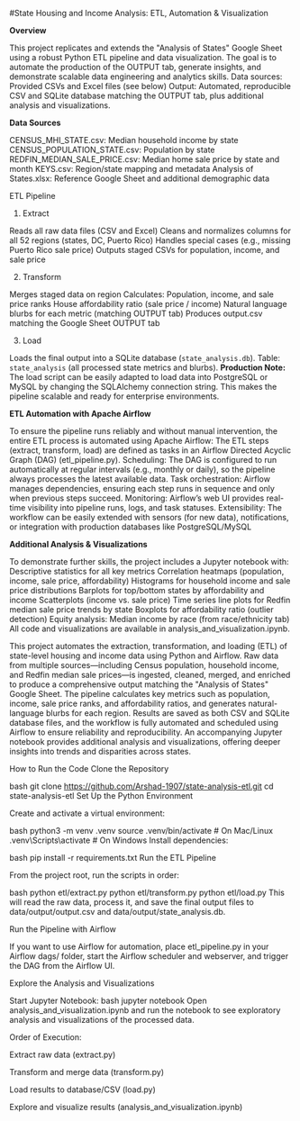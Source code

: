 #State Housing and Income Analysis: ETL, Automation & Visualization

**Overview**

This project replicates and extends the "Analysis of States" Google Sheet using a robust Python ETL pipeline and data visualization. The goal is to automate the production of the OUTPUT tab, generate insights, and demonstrate scalable data engineering and analytics skills.
Data sources: Provided CSVs and Excel files (see below)
Output: Automated, reproducible CSV and SQLite database matching the OUTPUT tab, plus additional analysis and visualizations.

**Data Sources**

CENSUS_MHI_STATE.csv: Median household income by state
CENSUS_POPULATION_STATE.csv: Population by state
REDFIN_MEDIAN_SALE_PRICE.csv: Median home sale price by state and month
KEYS.csv: Region/state mapping and metadata
Analysis of States.xlsx: Reference Google Sheet and additional demographic data

ETL Pipeline

1. Extract

Reads all raw data files (CSV and Excel)
Cleans and normalizes columns for all 52 regions (states, DC, Puerto Rico)
Handles special cases (e.g., missing Puerto Rico sale price)
Outputs staged CSVs for population, income, and sale price

2. Transform

Merges staged data on region
Calculates:
Population, income, and sale price ranks
House affordability ratio (sale price / income)
Natural language blurbs for each metric (matching OUTPUT tab)
Produces output.csv matching the Google Sheet OUTPUT tab

3. Load

Loads the final output into a SQLite database (`state_analysis.db`).
Table: `state_analysis` (all processed state metrics and blurbs).
**Production Note:**  
The load script can be easily adapted to load data into PostgreSQL or MySQL by changing the SQLAlchemy connection string. This makes the pipeline scalable and ready for enterprise environments.

**ETL Automation with Apache Airflow**

To ensure the pipeline runs reliably and without manual intervention, the entire ETL process is automated using Apache Airflow:
The ETL steps (extract, transform, load) are defined as tasks in an Airflow Directed Acyclic Graph (DAG) (etl_pipeline.py).
Scheduling: The DAG is configured to run automatically at regular intervals (e.g., monthly or daily), so the pipeline always processes the latest available data.
Task orchestration: Airflow manages dependencies, ensuring each step runs in sequence and only when previous steps succeed.
Monitoring: Airflow’s web UI provides real-time visibility into pipeline runs, logs, and task statuses.
Extensibility: The workflow can be easily extended with sensors (for new data), notifications, or integration with production databases like PostgreSQL/MySQL

**Additional Analysis & Visualizations**

To demonstrate further skills, the project includes a Jupyter notebook with:
Descriptive statistics for all key metrics
Correlation heatmaps (population, income, sale price, affordability)
Histograms for household income and sale price distributions
Barplots for top/bottom states by affordability and income
Scatterplots (income vs. sale price)
Time series line plots for Redfin median sale price trends by state
Boxplots for affordability ratio (outlier detection)
Equity analysis: Median income by race (from race/ethnicity tab)
All code and visualizations are available in analysis_and_visualization.ipynb.


This project automates the extraction, transformation, and loading (ETL) of state-level housing and income data using Python and Airflow. 
Raw data from multiple sources—including Census population, household income, and Redfin median sale prices—is ingested, cleaned, merged, and enriched 
to produce a comprehensive output matching the "Analysis of States" Google Sheet. The pipeline calculates key metrics such as population, income, sale price ranks,
and affordability ratios, and generates natural-language blurbs for each region. Results are saved as both CSV and SQLite database files, and the workflow is fully automated 
and scheduled using Airflow to ensure reliability and reproducibility. An accompanying Jupyter notebook provides additional analysis and visualizations, offering deeper 
insights into trends and disparities across states.



How to Run the Code
Clone the Repository

bash
git clone https://github.com/Arshad-1907/state-analysis-etl.git
cd state-analysis-etl
Set Up the Python Environment

Create and activate a virtual environment:

bash
python3 -m venv .venv
source .venv/bin/activate   # On Mac/Linux
.venv\Scripts\activate    # On Windows
Install dependencies:

bash
pip install -r requirements.txt
Run the ETL Pipeline

From the project root, run the scripts in order:

bash
python etl/extract.py
python etl/transform.py
python etl/load.py
This will read the raw data, process it, and save the final output files to data/output/output.csv and data/output/state_analysis.db.

Run the Pipeline with Airflow

If you want to use Airflow for automation, place etl_pipeline.py in your Airflow dags/ folder, start the Airflow scheduler and webserver, and trigger the DAG from the Airflow UI.

Explore the Analysis and Visualizations

Start Jupyter Notebook:
bash
jupyter notebook
Open analysis_and_visualization.ipynb and run the notebook to see exploratory analysis and visualizations of the processed data.

Order of Execution:

Extract raw data (extract.py)

Transform and merge data (transform.py)

Load results to database/CSV (load.py)

Explore and visualize results (analysis_and_visualization.ipynb)



